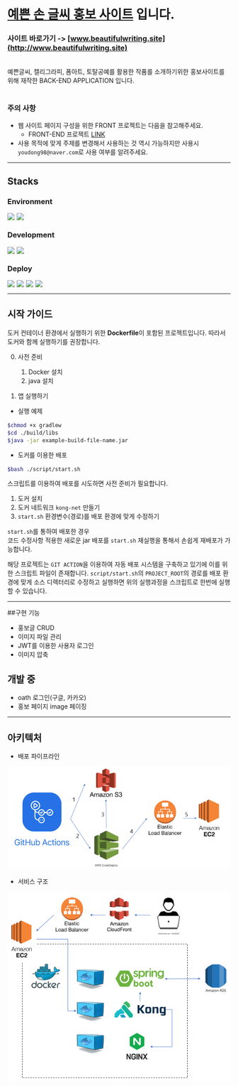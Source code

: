 # [예쁜 손 글씨 홍보 사이트](http://www.beautifulwriting.site) 입니다.

### 사이트 바로가기 -> [www.beautifulwriting.site](http://www.beautifulwriting.site)

<br>
예쁜글씨, 캘리그라피, 폼아트, 토탈공예를 활용한 작품를 소개하기위한 홍보사이트를 위해 재작한 
BACK-END APPLICATION 입니다.
<br>
<br>

### **주의 사항**

- 웹 사이트 페이지 구성을 위한 FRONT 프로젝트는 다음을 참고해주세요.
    - FRONT-END 프로젝트 [LINK](https://github.com/yudonggeun/handwriting-promotion)
- 사용 목적에 맞게 주제를 변경해서 사용하는 것 역시 가능하지만 사용시 `youdong98@naver.com`로 사용 여부를 알려주세요.

---

## Stacks

### Environment

<div style="display: flex;">
    <img style="margin-right: 5px;" src="https://img.shields.io/badge/intellij-gray?style=for-the-badge&logo=INTELLIJ IDEA&logoColor=white">
    <img style="margin-right: 5px;" src="https://img.shields.io/badge/git-F05032?style=for-the-badge&logo=git&logoColor=white">
</div>

### Development

<div style="display: flex;">
    <img style="margin-right: 5px;" src="https://img.shields.io/badge/Spring-6DB33F?style=for-the-badge&logo=Spring&logoColor=white">
    <img style="margin-right: 5px;" src="https://img.shields.io/badge/java-6DB39F?style=for-the-badge&logo=java&logoColor=#61DAFB">
</div>

### Deploy

<div style="display: flex;">
    <img style="margin-right: 5px;" src="https://img.shields.io/badge/github-181717?style=for-the-badge&logo=github&logoColor=white">
    <img style="margin-right: 5px;" src="https://img.shields.io/badge/docker-2496ED?style=for-the-badge&logo=docker&logoColor=white">
    <img style="margin-right: 5px;" src="https://img.shields.io/badge/amazon aws-232F3E?style=for-the-badge&logo=amazonaws&logoColor=white">
    <img style="margin-right: 5px;" src="https://img.shields.io/badge/linux-FCC624?style=for-the-badge&logo=linux&logoColor=black">
</div>


---

## 시작 가이드

도커 컨테이너 환경에서 실행하기 위한 **Dockerfile**이 포함된 프로젝트입니다. 따라서 도커와 함께 실행하기를 권장합니다.

0. 사전 준비
    1. Docker 설치
    2. java 설치

1. 앱 실행하기

- 실행 예제

```bash
$chmod +x gradlew
$cd ./build/libs
$java -jar example-build-file-name.jar
```
- 도커를 이용한 배포
```bash
$bash ./script/start.sh
```
스크립트를 이용하여 배포를 시도하면 사전 준비가 필요합니다.
1. 도커 설치
2. 도커 네트워크 `kong-net` 만들기
3. `start.sh` 환경변수(경로)를 배포 환경에 맞게 수정하기

`start.sh`를 통하여 배포한 경우<br> 코드 수정사항 적용한 새로운 jar 배포를 `start.sh` 재실행을 통해서 
손쉽게 재배포가 가능합니다.

해당 프로젝트는 `GIT ACTION`을 이용하여 자동 배포 시스템을 구축하고 있기에 이를 위한 스크립트 파일이 존재합니다. `script/start.sh`의 `PROJECT_ROOT`의 경로를 배포 환경에 맞게
소스 디렉터리로 수정하고 실행하면 위의 실행과정을 스크립트로 한번에 실행할 수 있습니다.

---
##구현 기능
* 홍보글 CRUD
* 이미지 파일 관리
* JWT를 이용한 사용자 로그인
* 이미지 압축

## 개발 중
* oath 로그인(구글, 카카오)
* 홍보 페이지 image 페이징
---

## 아키텍처

* 배포 파이프라인

![배포 구조](./introduce/deploy.PNG)

* 서비스 구조

![서비스 구조](./introduce/architecture.PNG)